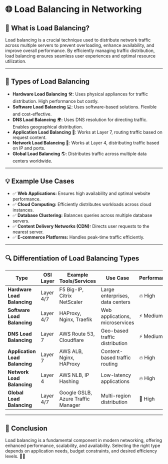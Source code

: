 # 🌐 Load Balancing in Networking

## 📌 What is Load Balancing?
Load balancing is a crucial technique used to distribute network traffic across multiple servers to prevent overloading, enhance availability, and improve overall performance. By efficiently managing traffic distribution, load balancing ensures seamless user experiences and optimal resource utilization.

---

## 🔹 Types of Load Balancing

- **Hardware Load Balancing** 🛠️: Uses physical appliances for traffic distribution. High performance but costly.
- **Software Load Balancing** 💻: Uses software-based solutions. Flexible and cost-effective.
- **DNS Load Balancing** 🌍: Uses DNS resolution for directing traffic. Enables geographical distribution.
- **Application Load Balancing** 🎯: Works at Layer 7, routing traffic based on request content.
- **Network Load Balancing** 📡: Works at Layer 4, distributing traffic based on IP and ports.
- **Global Load Balancing** 🌎: Distributes traffic across multiple data centers worldwide.

---

## 💡 Example Use Cases
- ✅ **Web Applications:** Ensures high availability and optimal website performance.
- ✅ **Cloud Computing:** Efficiently distributes workloads across cloud instances.
- ✅ **Database Clustering:** Balances queries across multiple database servers.
- ✅ **Content Delivery Networks (CDN):** Directs user requests to the nearest server.
- ✅ **E-commerce Platforms:** Handles peak-time traffic efficiently.

---

## 🔍 Differentiation of Load Balancing Types

|  Type                   |  OSI Layer |  Example Tools/Services    |  Use Case                      |  Performance |  Cost  |
|---------------------------|-------------|------------------------------|----------------------------------|--------------|---------|
| **Hardware Load Balancing** | Layer 4/7   | F5 Big-IP, Citrix NetScaler  | Large enterprises, data centers | 🔥 High      |  High  |
| **Software Load Balancing** | Layer 4/7   | HAProxy, Nginx, Traefik      | Web applications, microservices | ⚡ Medium    |  Low   |
| **DNS Load Balancing**     | Layer 7     | AWS Route 53, Cloudflare     | Geo-based traffic distribution  | ⚡ Medium    |  Low   |
| **Application Load Balancing** | Layer 7  | AWS ALB, Nginx, HAProxy      | Content-based traffic routing  | 🔥 High      |  Medium |
| **Network Load Balancing** | Layer 4     | AWS NLB, IP Hashing         | Low-latency applications        | 🔥 High      |  Medium |
| **Global Load Balancing**  | Layer 4/7   | Google GSLB, Azure Traffic Manager | Multi-region distribution | 🚀 High  |  High  |

---

## 🎯 Conclusion
Load balancing is a fundamental component in modern networking, offering enhanced performance, scalability, and availability. Selecting the right type depends on application needs, budget constraints, and desired efficiency levels. 🚀💡
